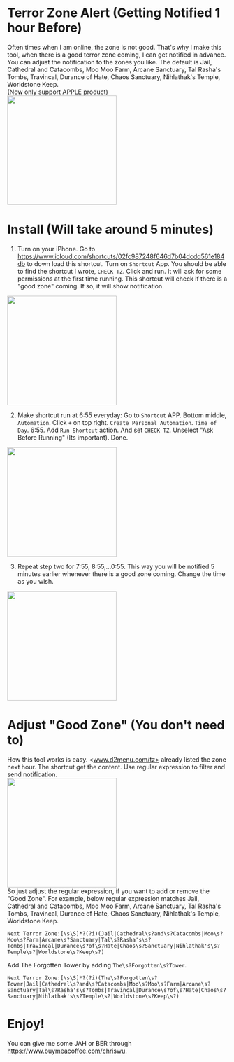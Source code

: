 # Terror Zone Alert (Getting Notified 1 hour Before)
Often times when I am online, the zone is not good. That's why I make this tool, when there is a good terror zone coming, I can get notified in advance.  
You can adjust the notification to the zones you like. The default is Jail, Cathedral and Catacombs, Moo Moo Farm, Arcane Sanctuary, Tal Rasha's Tombs, Travincal, Durance of Hate, Chaos Sanctuary, Nihlathak's Temple, Worldstone Keep.  
(Now only support APPLE product)  
<img src='notification.jpeg' width='250'>

# Install (Will take around 5 minutes)
1. Turn on your iPhone. Go to <https://www.icloud.com/shortcuts/02fc987248f646d7b04dcdd561e184db> to down load this shortcut. Turn on `Shortcut` App. You should be able to find the shortcut I wrote, `CHECK TZ`. Click and run. It will ask for some permissions at the first time running. This shortcut will check if there is a "good zone" coming. If so, it will show notification.  
<img src='get-shortcut.jpeg' width='250'>

2. Make shortcut run at 6:55 everyday: Go to `Shortcut` APP. Bottom middle, `Automation`. Click `+` on top right. `Create Personal Automation`. `Time of Day`. 6:55. Add `Run Shortcut` action. And set `CHECK TZ`. Unselect "Ask Before Running" (Its important). Done.  
<img src='automate-shortcut.jpeg' width='250'>

3. Repeat step two for 7:55, 8:55,...0:55. This way you will be notified 5 minutes earlier whenever there is a good zone coming. Change the time as you wish.  
<img src='automate-shortcut-2.jpeg' width='250'>

# Adjust "Good Zone" (You don't need to)
How this tool works is easy. <www.d2menu.com/tz> already listed the zone next hour. The shortcut get the content. Use regular expression to filter and send notification.  
<img src='shortcut-content.jpeg' width='250'>  
So just adjust the regular expression, if you want to add or remove the "Good Zone". For example, below regular expression matches Jail, Cathedral and Catacombs, Moo Moo Farm, Arcane Sanctuary, Tal Rasha's Tombs, Travincal, Durance of Hate, Chaos Sanctuary, Nihlathak's Temple, Worldstone Keep.
```
Next Terror Zone:[\s\S]*?(?i)(Jail|Cathedral\s?and\s?Catacombs|Moo\s?Moo\s?Farm|Arcane\s?Sanctuary|Tal\s?Rasha's\s?Tombs|Travincal|Durance\s?of\s?Hate|Chaos\s?Sanctuary|Nihlathak's\s?Temple\s?|Worldstone\s?Keep\s?)
```
Add The Forgotten Tower by adding `The\s?Forgotten\s?Tower`.
```
Next Terror Zone:[\s\S]*?(?i)(The\s?Forgotten\s?Tower|Jail|Cathedral\s?and\s?Catacombs|Moo\s?Moo\s?Farm|Arcane\s?Sanctuary|Tal\s?Rasha's\s?Tombs|Travincal|Durance\s?of\s?Hate|Chaos\s?Sanctuary|Nihlathak's\s?Temple\s?|Worldstone\s?Keep\s?)
```

# Enjoy!
You can give me some JAH or BER through <https://www.buymeacoffee.com/chriswu>.
